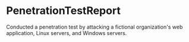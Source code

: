 # PenetrationTestReport
Conducted a penetration test by attacking a fictional organization's web application, Linux servers, and Windows servers.

